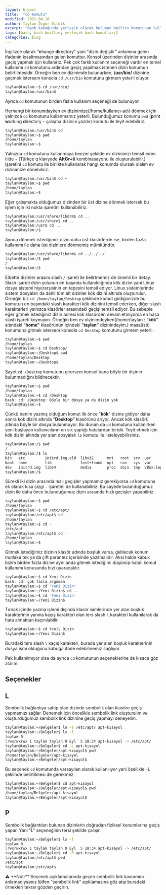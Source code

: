```yaml
---
layout: b-post
title:  "cd Komutu"
modified: 2021-04-16
author: Taylan Özgür Bildik
excerpt: "Bash kabuğunda yerleşik olarak bulunan builtin komutunun kullanım açıklamasıdır."
tags: [bash, bash builtin, yerleşik bash komutları]
categories: blog 
---
```


İngilizce olarak "**c**hange **d**irectory" yani "dizin değiştir" anlamına gelen ifadenin kısaltmasından gelen komuttur. Konsol üzerinden dizinler arasında geçiş yapmak için kullanırız. Pek çok farklı kullanım seçeneği vardır en temel kullanımı `cd` komutunu ardından geçiş yapılmak istenen dizin konumun belirtilmesidir.  Örneğin ben ev dizinimde bulunurken, **/usr/bin/** dizinine geçmek istersem konsola `cd /usr/bin` komutunu girmem yeterli oluyor.

```bash
taylan@taylan:~$ cd /usr/bin/
taylan@taylan:/usr/bin$
```

Ayrıca `cd` komutunun birden fazla kullanım seçeneği de bulunuyor. 

Herhangi bir konumdayken ev dizinimize(/home/kullanıcı-adı) dönmek için yalnızca `cd` komutunu kullanmamız yeterli. Bulunduğumuz konumu `pwd` (**p**rint **w**orking **d**irectory - çalışma dizinini yazdır) komutu ile teyit edebiliriz.

```bash
taylan@taylan:/usr/bin$ cd
taylan@taylan:~$ pwd
/home/taylan
taylan@taylan:~$
```

Yalnızca `cd` komutunu kullanmaya benzer şekilde ev dizinimizi temsil eden tilde `~` (Türkçe q klavyede **AltGr+ü** kombinasayonu ile oluşturulabilir.) işaretini `cd` komutu ile birlikte kullanarak hangi konumda olursak olalım ev dizinimize dönebiliriz. 

```bash
taylan@taylan:/usr/bin$ cd ~
taylan@taylan:~$ pwd
/home/taylan
taylan@taylan:~$
```

Eğer çalışmakta olduğumuz dizinden bir üst dizine dönmek istersek bu işlem için iki nokta işaretini kullanabiliriz. 

```bash
taylan@taylan:/usr/share/libdrm$ cd ..
taylan@taylan:/usr/share$ cd ..
taylan@taylan:/usr$ cd ..
taylan@taylan:/$
```

Ayrıca dönmek istediğimiz dizin daha üst klasörlerde ise, birden fazla kullanımı ile daha üst dizinlere dönmemiz mümkündür. 

```bash
taylan@taylan:/usr/share/libdrm$ cd ../../../
taylan@taylan:/$ pwd
/
taylan@taylan:/$
```

Elbette dizinler arasını slash `/` işareti ile belirtmemiz de önemli bir detay. Slash işareti dizin yolunun en başında kullanıldığında kök dizini yani Linux dosya sistemi hiyerarşisinin en tepesini temsil ediyor. Linux sistemlerinde sistem dosyaları da dahil tüm alt dizinler kök dizini altında oluşturulur. Örneğin biz `cd /home/taylan/Desktop` şeklinde komut girdiğimizde bu komutun en başındaki slash karakteri kök dizinini temsil ederken, diğer slash karakterleri yalnızca klasörler arasındaki geçişi temsil ediyor. Bu sebeple eğer gitmek istediğiniz dizin adresi kök klasörden devam etmiyorsa en başa slash işareti koymayın. Örneğin ben ev dizinimdeyken(/home/taylan : "**kök"** altındaki "**home"** klasörünün içindeki "**taylan"** dizinindeyim.) masaüstü konumuna gitmek istersem konsola `cd Desktop` komutunu girmem yeterli. 

```bash
taylan@taylan:~$ pwd
/home/taylan
taylan@taylan:~$ cd Desktop/
taylan@taylan:~/Desktop$ pwd
/home/taylan/Desktop
taylan@taylan:~/Desktop$
```

Şayet `cd /Desktop` komutunu girersem konsol bana böyle bir dizinin bulunmadığını bildirecektir. 

```bash
taylan@taylan:~$ pwd
/home/taylan
taylan@taylan:~$ cd /Desktop
bash: cd: /Desktop: Böyle bir dosya ya da dizin yok
taylan@taylan:~$
```

Çünkü benim yazmış olduğum komut ilk önce "**kök**" dizine gidiyor daha sonra kök dizini altında "**Desktop**" klasörünü arıyor. Ancak kök klasörü altında böyle bir dosya bulunmuyor. Bu durum da `cd` komutunu kullanırken yeni başlayan kullanıcıların en sık yaptığı hatalardan biridir. Teyit etmek için kök dizini altında yer alan dosyaları `ls` komutu ile listeleyebilirsiniz.

```bash
taylan@taylan:/$ pwd
/
taylan@taylan:/$ ls
bin   etc         initrd.img.old  libx32      mnt   root  srv  usr       vmlinuz
boot  home        lib             lost+found  opt   run   sys  var       vmlinuz.old
dev   initrd.img  lib64           media       proc  sbin  tmp  VBox.log
taylan@taylan:/$
```

Sürekli iki dizin arasında hızlı geçişler yapmamız gerekiyorsa `cd` komutuna ek olarak kısa çizgi `-` işaretini de kullanabiliriz. Bu sayede bulunduğumuz dizin ile daha önce bulunduğumuz dizin arasında hızlı geçişler yapabiliriz.

```bash
taylan@taylan:~$ pwd
/home/taylan
taylan@taylan:~$ cd /etc/apt/
taylan@taylan:/etc/apt$ cd -
/home/taylan
taylan@taylan:~$ cd -
/etc/apt
taylan@taylan:/etc/apt$ cd -
/home/taylan
taylan@taylan:~$
```

Gitmek istediğimiz dizinin klasör adında boşluk varsa, gidilecek konum mutlaka tek ya da çift parantez içerisinde yazılmalıdır. Aksi halde kabuk bizim birden fazla dizine aynı anda gitmek istediğimi düşünüp hatalı komut kullanımı konusunda bizi uyaracaktır.

```bash
taylan@taylan:~$ cd Yeni Dizin
bash: cd: çok fazla argüman
taylan@taylan:~$ cd "Yeni Dizin"
taylan@taylan:~/Yeni Dizin$ cd ..
taylan@taylan:~$ cd 'Yeni Dizin'
taylan@taylan:~/Yeni Dizin$
```

Tırnak içinde yazma işlemi dışında klasör isimlerinde yer alan boşluk karakterinin yanına kaçış karakteri olan ters slash `\` karakteri kullanılarak da hata almaktan kaçınılabilir. 

```bash
taylan@taylan:~$ cd Yeni\ Dizin
taylan@taylan:~/Yeni Dizin$
```

Buradaki ters slash `\` kaçış karakteri, burada yer alan boşluk karakterinin dosya ismi olduğunu kabuğa ifade edebilmemiz sağlıyor.

Pek kullanılmıyor olsa da ayrıca `cd` komutunun seçeneklerine de kısaca göz atalım.

## Seçenekler

## L

Sembolik bağlantıya sahip olan dizinde sembolik olan klasöre geçiş yapmamızı sağlar. Denemek için öncelikle sembolik link oluşturalım ve oluşturduğumuz sembolik link dizinine geçiş yapmayı deneyelim.

```bash
taylan@taylan:~/Belgeler$ ln -s /etc/apt/ apt-kısayol
taylan@taylan:~/Belgeler$ ls -l
toplam 0
lrwxrwxrwx 1 taylan taylan 9 Eyl  5 18:34 apt-kısayol -> /etc/apt/
taylan@taylan:~/Belgeler$ cd -L apt-kısayol
taylan@taylan:~/Belgeler/apt-kısayol$ pwd
/home/taylan/Belgeler/apt-kısayol
taylan@taylan:~/Belgeler/apt-kısayol$
```

Bu seçenek `cd` komutunda varsayılan olarak kullanılıyor yani özellikle -L şeklinde belirtilmesi de gerekmez. 

```bash
taylan@taylan:~/Belgeler$ cd apt-kısayol
taylan@taylan:~/Belgeler/apt-kısayol$ pwd
/home/taylan/Belgeler/apt-kısayol
taylan@taylan:~/Belgeler/apt-kısayol$
```

## P

Sembolik bağlantıları bulunan dizinlerin doğrudan fiziksel konumlarına geçiş yapar. Yani "L" seçeneğinin tersi şekilde çalışır.

```bash
taylan@taylan:~/Belgeler$ ls -l
toplam 0
lrwxrwxrwx 1 taylan taylan 9 Eyl  5 18:34 apt-kısayol -> /etc/apt/
taylan@taylan:~/Belgeler$ cd -P apt-kısayol
taylan@taylan:/etc/apt$ pwd
/etc/apt
taylan@taylan:/etc/apt$
```

<aside>
⚠️ **Not:** Seçenek açıklamalarında geçen sembolik link kavramını anlamadıysanız lütfen "sembolik link" açıklamasına göz atıp buradaki örnekleri tekrar gözden geçirin.

</aside>